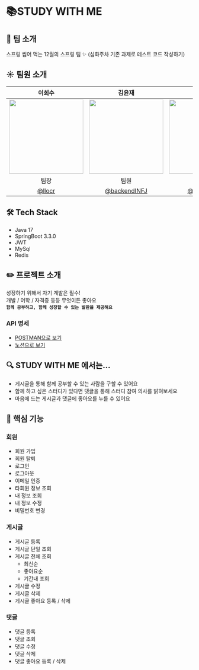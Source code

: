 # 📚STUDY WITH ME
## 🍃 팀 소개
스프링 씹어 먹는 12월의 스프링 팀 ✨  (심화주차 기존 과제로 테스트 코드 작성하기)

## ☀️ 팀원 소개
|                이희수                 |                                                         김윤재                                                          |                                                         박성균                                                          |                                                         이서연                                                          |                                                         이여재                                                         |
|:----------------------------------:|:--------------------------------------------------------------------------------------------------------------------:|:--------------------------------------------------------------------------------------------------------------------:|:--------------------------------------------------------------------------------------------------------------------:|:-------------------------------------------------------------------------------------------------------------------:|
|     <img src="https://github.com/llocr/StudyWithMe/assets/114149212/23d34c01-c91c-4ac7-884c-133b880b8fff" width="200" />     | <img src="https://github.com/llocr/StudyWithMe/assets/114149212/15d6dffd-615a-4c3e-8479-672583b9f8ea" width="200" /> | <img src="https://github.com/llocr/StudyWithMe/assets/114149212/24c8f2b3-ad1b-45ff-b1e2-e1d0ea9920c6" width="200" /> | <img src="https://github.com/llocr/StudyWithMe/assets/114149212/beb17ddc-0370-465b-85e1-9b078bddcfb8" width="200" /> | <img src="https://github.com/llocr/StudyWithMe/assets/114149212/c99e5f75-d961-4e51-bd6e-8ae837d6be57" width="200"/> |
|                 팀장                 |                                                          팀원                                                          |                                                          팀원                                                          |                                                          팀원                                                          |                                                         팀원                                                          |
| [@llocr](https://github.com/llocr) |                                    [@backendINFJ](https://github.com/backendINFJ)                                    |                                  [@tjdrbs0712](https://github.com/tjdrbs0712)                                  |                                        [@tichall](https://github.com/tichall)                                        |                                       [@iyeojae](https://github.com/iyeojae)                                        |

## 🛠️ Tech Stack
- Java 17
- SpringBoot 3.3.0
- JWT
- MySql
- Redis

## ✏️ 프로젝트 소개
성장하기 위해서 자기 계발은 필수! </br>
개발 / 어학 / 자격증 등등 무엇이든 좋아요 </br>
**`함께 공부하고, 함께 성장할 수 있는 발판을 제공해요`**

### API 명세
- [POSTMAN으로 보기](https://documenter.getpostman.com/view/28179041/2sA3XLGQpF#6aff792c-9c6a-4696-9aa8-071ac5bf6186)</br>
- [노션으로 보기](https://www.notion.so/teamsparta/1e8ad6bc25ec48b1abf1de6b1429fbaa?v=e721883631df49fa93085dd86d7b7cc9)

## 🔍 STUDY WITH ME 에서는...
- 게시글을 통해 함께 공부할 수 있는 사람을 구할 수 있어요
- 함께 하고 싶은 스터디가 있다면 댓글을 통해 스터디 참여 의사를 밝혀보세요
- 마음에 드는 게시글과 댓글에 좋아요를 누를 수 있어요

## 📌 핵심 기능
### 회원
- 회원 가입
- 회원 탈퇴
- 로그인
- 로그아웃
- 이메일 인증
- 타회원 정보 조회
- 내 정보 조회
- 내 정보 수정
- 비밀번호 변경

### 게시글
- 게시글 등록
- 게시글 단일 조회
- 게시글 전체 조회
  - 최신순
  - 좋아요순
  - 기간내 조회
- 게시글 수정
- 게시글 삭제
- 게시글 좋아요 등록 / 삭제

### 댓글
- 댓글 등록
- 댓글 조회
- 댓글 수정
- 댓글 삭제
- 댓글 좋아요 등록 / 삭제

